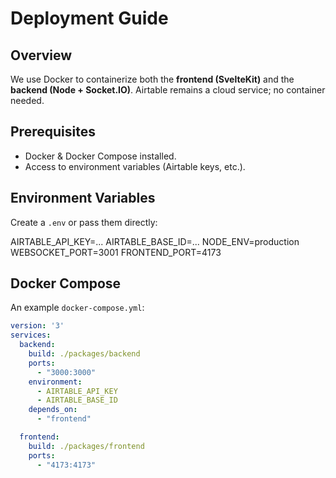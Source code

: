 # Deployment Guide

## Overview

We use Docker to containerize both the **frontend (SvelteKit)** and the **backend (Node + Socket.IO)**. Airtable remains a cloud service; no container needed.

## Prerequisites

- Docker & Docker Compose installed.
- Access to environment variables (Airtable keys, etc.).

## Environment Variables

Create a `.env` or pass them directly:

AIRTABLE_API_KEY=... AIRTABLE_BASE_ID=... NODE_ENV=production WEBSOCKET_PORT=3001 FRONTEND_PORT=4173


## Docker Compose

An example `docker-compose.yml`:

```yaml
version: '3'
services:
  backend:
    build: ./packages/backend
    ports:
      - "3000:3000"
    environment:
      - AIRTABLE_API_KEY
      - AIRTABLE_BASE_ID
    depends_on:
      - "frontend"

  frontend:
    build: ./packages/frontend
    ports:
      - "4173:4173"